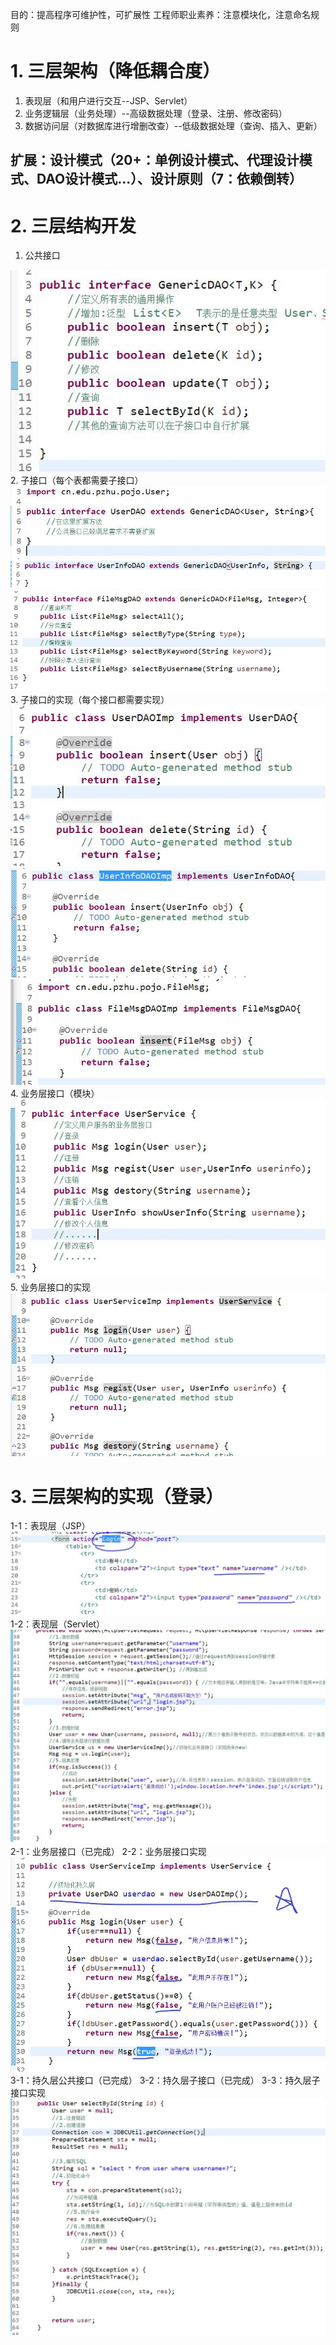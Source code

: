 目的：提高程序可维护性，可扩展性
工程师职业素养：注意模块化，注意命名规则
# 1. 三层架构（降低耦合度）
1. 表现层（和用户进行交互--JSP、Servlet）
2. 业务逻辑层（业务处理）--高级数据处理（登录、注册、修改密码）
3. 数据访问层（对数据库进行增删改查）--低级数据处理（查询、插入、更新）
## 扩展：设计模式（20+：单例设计模式、代理设计模式、DAO设计模式...）、设计原则（7：依赖倒转）

# 2. 三层结构开发
1. 公共接口

![](day08_files/1.jpg)
2. 子接口（每个表都需要子接口）
![](day08_files/2.jpg)
![](day08_files/3.jpg)
![](day08_files/4.jpg)
3. 子接口的实现（每个接口都需要实现）
![](day08_files/5.jpg)
![](day08_files/6.jpg)
![](day08_files/7.jpg)
4. 业务层接口（模块）
![](day08_files/8.jpg)
5. 业务层接口的实现
![](day08_files/9.jpg)

# 3. 三层架构的实现（登录）
1-1：表现层（JSP）
![](day08_files/10.jpg)
1-2：表现层（Servlet）
![](day08_files/11.jpg)
2-1：业务层接口（已完成）
2-2：业务层接口实现
![](day08_files/12.jpg)
3-1：持久层公共接口（已完成）
3-2：持久层子接口（已完成）
3-3：持久层子接口实现
![](day08_files/13.jpg)
